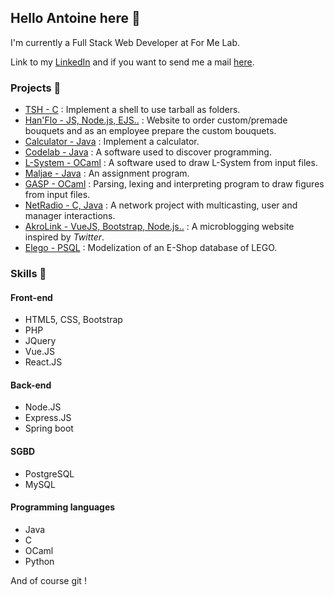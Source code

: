 ## Hello Antoine here 👋 

I'm currently a Full Stack Web Developer at For Me Lab.

Link to my [LinkedIn](https://www.linkedin.com/in/antoine-liu-b528a520b/) and if you want to send me a mail [here](mailto:ant.liu14@gmail.com).


### Projects 🎉
* [TSH - C](https://github.com/Antune-L/tsh) : Implement a shell to use tarball as folders.
* [Han'Flo - JS, Node.js, EJS..](https://github.com/Antune-L/hanflo) : Website to order custom/premade bouquets and as an employee prepare the custom bouquets.
* [Calculator - Java](https://github.com/Antune-L/calculator) : Implement a calculator.
* [Codelab - Java](https://github.com/Antune-L/codelab) : A software used to discover programming.
* [L-System - OCaml](https://github.com/Antune-L/l-system) : A software used to draw L-System from input files.
* [Maljae - Java](https://github.com/Antune-L/maljae) : An assignment program.
* [GASP - OCaml](https://github.com/Antune-L/GASP) : Parsing, lexing and interpreting program to draw figures from input files.
* [NetRadio - C, Java](https://github.com/Antune-L/Netradio) : A network project with multicasting, user and manager interactions.
* [AkroLink - VueJS, Bootstrap, Node.js..](https://github.com/Antune-L/Akrolink) : A microblogging website inspired by *Twitter*.
* [Elego - PSQL](https://github.com/Antune-L/elego) : Modelization of an E-Shop database of LEGO.

### Skills 📝
#### Front-end
* HTML5, CSS, Bootstrap
* PHP
* JQuery
* Vue.JS
* React.JS

#### Back-end
* Node.JS
* Express.JS
* Spring boot

#### SGBD
* PostgreSQL
* MySQL

#### Programming languages
* Java
* C
* OCaml
* Python

And of course git !

